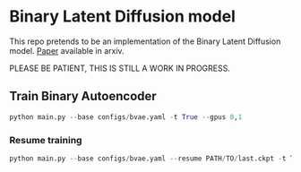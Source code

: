 # Binary Latent Diffusion model
This repo pretends to be an implementation of the Binary Latent Diffusion model. [Paper](https://arxiv.org/pdf/2304.04820.pdf) available in arxiv.

PLEASE BE PATIENT, THIS IS STILL A WORK IN PROGRESS.

## Train Binary Autoencoder
```python
python main.py --base configs/bvae.yaml -t True --gpus 0,1
```

### Resume training
```python
python main.py --base configs/bvae.yaml --resume PATH/TO/last.ckpt -t True --gpus 0,1
```
